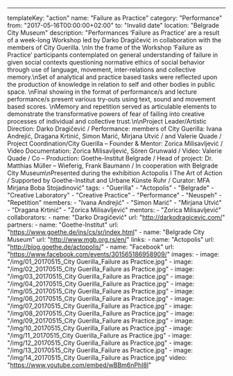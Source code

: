 ---
  templateKey: "action"
  name: "Failure as Practice"
  category: "Performance"
  from: "2017-05-16T00:00:00+02:00"
  to: "Invalid date"
  location: "Belgrade City Museum"
  description: "Performances ‘Failure as Practice’ are a result of a week-long Workshop led by Darko Dragičević in collaboration with the members of City Guerilla. \nIn the frame of the Workshop ‘Failure as Practice’ participants contemplated on general understanding of failure in given social contexts questioning normative ethics of social behavior through use of language, movement, inter-relations and collective memory.\nSet of analytical and practice based tasks were reflected upon the production of knowledge in relation to self and other bodies in public space. \nFinal showing in the format of performance/s and lecture performance/s present various try-outs using text, sound and movement based scores. \nMemory and repetition served as articulable elements to demonstrate the transformative powers of fear of failing into creative processes of individual and collective trust.\n\nProject Leader/Artistic Direction: Darko Dragičević / Performance: members of City Guerilla: Ivana Andrejić, Dragana Krtinić, Simon Marić, Mirjana Utvić / and Valerie Quade / Project Coordination/City Guerilla – Founder & Mentor: Zorica Milisavljević / Video Documentation: Zorica Milisavljević, Sören Grunwald / Video: Valerie Quade / Co – Production: Goethe-Institut Belgrade / Head of project: Dr. Matthias Müller – Wieferig, Frank Baumann / In cooperation with Belgrade City Museum\nPresented during the exhibition Actopolis I The Art of Action / Supported by Goethe-Institut and Urbane Künste Ruhr / Curator: MFA Mirjana Boba Stojadinović"
  tags: 
    - "Guerilla"
    - "Actopolis"
    - "Belgrade"
    - "Creative Laboratory"
    - "Creative Practice"
    - "Performance"
    - "Neuspeh"
    - "Repetition"
  members: 
    - "Ivana Andrejić"
    - "Simon Marić"
    - "Mirjana Utvić"
    - "Dragana Krtinić"
    - "Zorica Milisavljević"
  mentors: 
    - "Zorica Milisavljević"
  collaborators: 
    - 
      name: "Darko Dragičević"
      url: "http://darkodragicevic.com/"
  partners: 
    - 
      name: "Goethe-Institut"
      url: "https://www.goethe.de/ins/cs/sr/index.html"
    - 
      name: "Belgrade City Museum"
      url: "http://www.mgb.org.rs/en/"
  links: 
    - 
      name: "Actopolis"
      url: "http://blog.goethe.de/actopolis/"
    - 
      name: "Facebook"
      url: "https://www.facebook.com/events/301565186958909/"
  images: 
    - 
      image: "/img/01_20170515_City Guerilla_Failure as Practice.jpg"
    - 
      image: "/img/02_20170515_City Guerilla_Failure as Practice.jpg"
    - 
      image: "/img/03_20170515_City Guerilla_Failure as Practice.jpg"
    - 
      image: "/img/04_20170515_City Guerilla_Failure as Practice.jpg"
    - 
      image: "/img/05_20170515_City Guerilla_Failure as Practice.jpg"
    - 
      image: "/img/06_20170515_City Guerilla_Failure as Practice.jpg"
    - 
      image: "/img/07_20170515_City Guerilla_Failure as Practice.jpg"
    - 
      image: "/img/08_20170515_City Guerilla_Failure as Practice.jpg"
    - 
      image: "/img/09_20170515_City Guerilla_Failure as Practice.jpg"
    - 
      image: "/img/10_20170515_City Guerilla_Failure as Practice.jpg"
    - 
      image: "/img/11_20170515_City Guerilla_Failure as Practice.jpg"
    - 
      image: "/img/12_20170515_City Guerilla_Failure as Practice.jpg"
    - 
      image: "/img/13_20170515_City Guerilla_Failure as Practice.jpg"
    - 
      image: "/img/14_20170515_City Guerilla_Failure as Practice.jpg"
  video: "https://www.youtube.com/embed/wBBm6nPhl8I"
